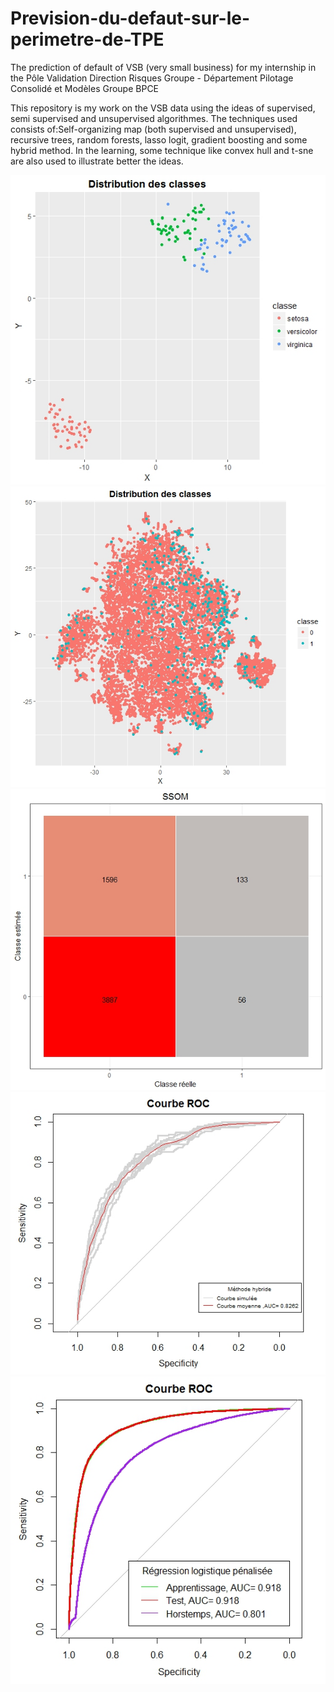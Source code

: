 # Prevision-du-defaut-sur-le-perimetre-de-TPE
The prediction of default of VSB (very small business) for my internship in the Pôle Validation  Direction Risques Groupe - Département Pilotage Consolidé et Modèles Groupe BPCE


This repository is my work on the VSB data using the ideas of supervised, semi supervised and unsupervised algorithmes. The techniques used consists of:Self-organizing map (both supervised and unsupervised), recursive trees, random forests, lasso logit, gradient boosting and some hybrid method. In the learning, some technique like convex hull and t-sne are also used to illustrate better the ideas.

![](https://github.com/XKSH/Prevision-du-defaut-sur-le-perimetre-de-TPE/blob/master/Result/iris.jpeg)
![](https://github.com/XKSH/Prevision-du-defaut-sur-le-perimetre-de-TPE/blob/master/Result/def.jpeg)
![](https://github.com/XKSH/Prevision-du-defaut-sur-le-perimetre-de-TPE/blob/master/Result/ssom%20confusion.jpeg)
![](https://github.com/XKSH/Prevision-du-defaut-sur-le-perimetre-de-TPE/blob/master/Result/cross-mh-glmtes.jpeg)
![](https://github.com/XKSH/Prevision-du-defaut-sur-le-perimetre-de-TPE/blob/master/Result/totalbase.jpeg)
